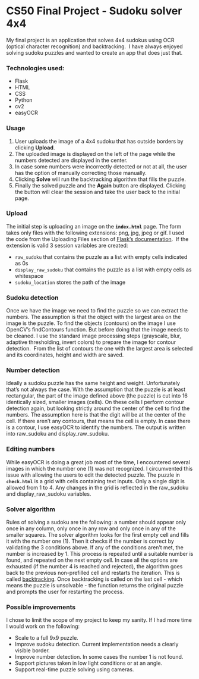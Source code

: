 # CS50 Final Project - Sudoku solver 4x4

My final project is an application that solves 4x4 sudokus using OCR (optical character recognition) and backtracking.  I have always enjoyed solving sudoku puzzles and wanted to create an app that does just that. 

### Technologies used:
* Flask
* HTML
* CSS
* Python
* cv2
* easyOCR

### Usage
1. User uploads the image of a 4x4 sudoku that has outside borders by clicking **Upload**.
2. The uploaded image is displayed on the left of the page while the numbers detected are displayed in the center.
3. In case some numbers were incorrectly detected or not at all, the user has the option of manually correcting those manually.
4. Clicking **Solve** will run the backtracking algorithm that fills the puzzle.
5. Finally the solved puzzle and the **Again** button are displayed. Clicking the button will clear the session and take the user back to the initial page.

### Upload
The initial step is uploading an image on the **`index.html`** page. The form takes only files with the following extensions: png, jpg, jpeg or gif. I used the code from the Uploading Files section of [Flask’s documentation](https://flask.palletsprojects.com/en/2.0.x/patterns/fileuploads/).  If the extension is valid 3 session variables are created:
- ```raw_sudoku``` that contains the puzzle as a list with empty cells indicated as 0s
- ```display_raw_sudoku``` that contains the puzzle as a list with empty cells as whitespace
- ```sudoku_location``` stores the path of the image

### Sudoku detection
Once we have the image we need to find the puzzle so we can extract the numbers. The assumption is that the object with the largest area on the image is the puzzle. To find the objects (contours) on the image I use OpenCV’s findContours function. But before doing that the image needs to be cleaned. I use the standard image processing steps (grayscale, blur, adaptive thresholding, invert colors) to prepare the image for contour detection.  From the list of contours the one with the largest area is selected and its coordinates, height and width are saved. 

### Number detection
Ideally a sudoku puzzle has the same height and weight. Unfortunately that’s not always the case. With the assumption that the puzzle is at least rectangular, the part of the image defined above (the puzzle) is cut into 16 identically sized, smaller images (cells). On these cells I perform contour detection again, but looking strictly around the center of the cell to find the numbers. The assumption here is that the digit will be at the center of the cell. If there aren’t any contours, that means the cell is empty. In case there is a contour, I use easyOCR to identify the numbers. The output is written into raw_sudoku and display_raw_sudoku.

### Editing numbers
While easyOCR is doing a great job most of the time, I encountered several images in which the number one (1) was not recognized. I circumvented this issue with allowing the users to edit the detected puzzle. The puzzle in **`check.html`** is a grid with cells containing text inputs. Only a single digit is allowed from 1 to 4. Any changes in the grid is reflected in the raw_sudoku and display_raw_sudoku variables.

### Solver algorithm
Rules of solving a sudoku are the following: a number should appear only once in any column, only once in any row and only once in any of the smaller squares. The solver algorithm looks for the first empty cell and fills it with the number one (1). Then it checks if the number is correct by validating the 3 conditions above. If any of the conditions aren’t met, the number is increased by 1. This process is repeated until a suitable number is found, and repeated on the next empty cell. In case all the options are exhausted (if the number 4 is reached and rejected), the algorithm goes back to the previous non-prefilled cell and restarts the iteration. This is called [backtracking](https://en.wikipedia.org/wiki/Backtracking). Once backtracking is called on the last cell - which means the puzzle is unsolvable - the function returns the original puzzle and prompts the user for restarting the process.


### Possible improvements
I chose to limit the scope of my project to keep my sanity. If I had more time I would work on the following:
* Scale to a full 9x9 puzzle.
* Improve sudoku detection. Current implementation needs a clearly visible border.
* Improve number detection. In some cases the number 1 is not found.
* Support pictures taken in low light conditions or at an angle.
* Support real-time puzzle solving using cameras. 
